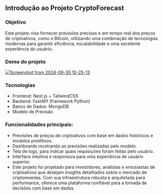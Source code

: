 ## Introdução ao Projeto CryptoForecast

### Objetivo

Este projeto visa fornecer previsões precisas e em tempo real dos preços de criptoativos, como o Bitcoin, utilizando uma combinação de tecnologias modernas para garantir eficiência, escalabilidade e uma excelente experiência do usuário.

### Demo do projeto 

[![Screenshot from 2024-09-30 10-25-13](https://github.com/user-attachments/assets/b31894de-4d46-4ca2-8fe8-187daf3996a8)](https://youtu.be/jG2xIEcArx0)


### Tecnologias

- Frontend: Next.js + TailwindCSS
- Backend: FastAPI (framework Python)
- Banco de Dados: MongoDB
- Modelo de Previsão

### Funcionalidades principais:

- Previsões de preços de criptoativos com base em dados históricos e modelos preditivos.
- Dashboards mostrando as previsões realizadas pelo modelo.
- Tela de logs, para indicar quais requisições foram feitas pelo usuário.
- Interface intuitiva e responsiva para uma experiência de usuário superior.
- Este projeto foi projetado para investidores, analistas e entusiastas de criptoativos que desejam insights detalhados sobre o mercado de criptomoedas. Com sua infraestrutura robusta e arquitetada para performance, oferece uma plataforma confiável para a tomada de decisões com base em dados.
